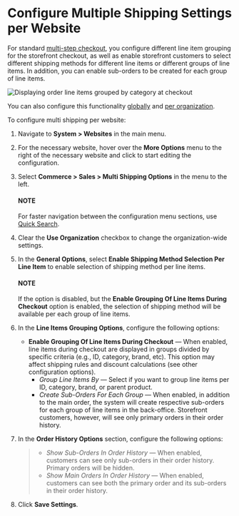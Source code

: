 <a id="user-guide-system-configuration-commerce-sales-multi-shipping-website"></a>

# Configure Multiple Shipping Settings per Website

For standard [multi-step checkout](../../../../../../concept-guides/administration/checkout/index.md#checkout-guide-multi-page), you configure different line item grouping for the storefront checkout, as well as enable storefront customers to select different shipping methods for different line items or different groups of line items. In addition, you can enable sub-orders to be created for each group of line items.

![Displaying order line items grouped by category at checkout](user/img/system/config_commerce/sales/multi-shipping-storefront.png)

You can also configure this functionality [globally](../../../../configuration/commerce/sales/global-multi-shipping.md#user-guide-system-configuration-commerce-sales-multi-shipping) and [per organization](../../../../user-management/organizations/org-configuration/commerce/sales/organization-multi-shipping.md#user-guide-system-configuration-commerce-sales-multi-shipping-org).

To configure multi shipping per website:

1. Navigate to **System > Websites** in the main menu.
2. For the necessary website, hover over the <i class="fa fa-ellipsis-h fa-lg" aria-hidden="true"></i> **More Options** menu to the right of the necessary website and click <i class="fas fa-cog" aria-hidden="true"></i> to start editing the configuration.
3. Select **Commerce > Sales > Multi Shipping Options** in the menu to the left.

   #### NOTE
   For faster navigation between the configuration menu sections, use [Quick Search](../../../../configuration/quick-search.md#user-guide-system-configuration-quick-search).
4. Clear the **Use Organization** checkbox to change the organization-wide settings.
5. In the **General Options**, select **Enable Shipping Method Selection Per Line Item** to enable selection of shipping method per line items.

   #### NOTE
   If the option is disabled, but the **Enable Grouping Of Line Items During Checkout** option is enabled, the selection of shipping method will be available per each group of line items.
6. In the **Line Items Grouping Options**, configure the following options:
   * **Enable Grouping Of Line Items During Checkout** — When enabled, line items during checkout are displayed in groups divided by specific criteria (e.g., ID, category, brand, etc). This option may affect shipping rules and discount calculations (see other configuration options).
     * *Group Line Items By* — Select if you want to group line items per ID, category, brand, or parent product.
     * *Create Sub-Orders For Each Group* — When enabled, in addition to the main order, the system will create respective sub-orders for each group of line items in the back-office. Storefront customers, however, will see only primary orders in their order history.
7. In the **Order History Options** section, configure the following options:
   > * *Show Sub-Orders In Order History* — When enabled, customers can see only sub-orders in their order history. Primary orders will be hidden.
   > * *Show Main Orders In Order History* — When enabled, customers can see both the primary order and its sub-orders in their order history.
8. Click **Save Settings**.

<!-- fa-bars = fa-navicon -->
<!-- Ic Tiles is used as Set As Default in saved views, and as tiles in display layout options -->
<!-- IcPencil refers to Rename in Commerce and Inline Editing in CRM -->
<!-- Check mark in the square. -->
<!-- SortDesc is also used as drop-down arrow -->
<!-- A -->
<!-- B -->
<!-- C -->
<!-- D -->
<!-- E -->
<!-- F -->
<!-- G -->
<!-- H -->
<!-- I -->
<!-- L -->
<!-- M -->
<!-- P -->
<!-- R -->
<!-- S -->
<!-- T -->
<!-- U -->
<!-- Z -->
